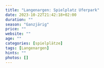 ```yaml
---
title: "Langenargen: Spielplatz Uferpark"
date: 2023-10-22T21:42:18+02:00
duration: ""
season: "Ganzjärig"
price: ""
website: ""
age: ""
categories: [spielplätze]
tags: [Langenargen]
hints: ""
photos: []
---
```

